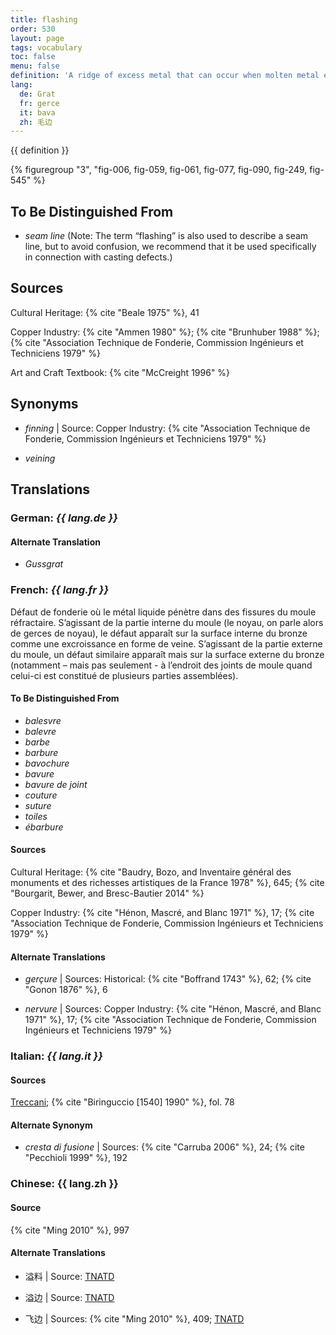 ```yaml
---
title: flashing
order: 530
layout: page
tags: vocabulary
toc: false
menu: false
definition: 'A ridge of excess metal that can occur when molten metal enters cracks in the refractory mold (both outer and core). Flashing most often rises perpendicularly to the inner or outer wall of bronze, although a gap in consecutive layers of the mold material may result in thin flanges of excess bronze that spread parallel to the metal wall. This type of feature can appear on the cast’s internal or external surfaces (respectively called “core flashing” and “mold flashing”), and in the latter case is often removed during fettling. Flashing may also occur along seam lines of an ill-fitted piece mold.'
lang:
  de: Grat
  fr: gerce
  it: bava
  zh: 毛边
---
```


{{ definition }}

{% figuregroup "3", "fig-006, fig-059, fig-061, fig-077, fig-090, fig-249, fig-545" %}

## To Be Distinguished From

- *seam line* (Note: The term “flashing” is also used to describe a seam line, but to avoid confusion, we recommend that it be used specifically in connection with casting defects.)

## Sources

Cultural Heritage: {% cite "Beale 1975" %}, 41

Copper Industry: {% cite "Ammen 1980" %}; {% cite "Brunhuber 1988" %}; {% cite "Association Technique de Fonderie, Commission Ingénieurs et Techniciens 1979" %}

Art and Craft Textbook: {% cite "McCreight 1996" %}

## Synonyms

- *finning* | Source: Copper Industry: {% cite "Association Technique de Fonderie, Commission Ingénieurs et Techniciens 1979" %}

- *veining*

## Translations

<div class="accordion">

### **German**: *{{ lang.de }}*

#### Alternate Translation

- *Gussgrat*

### **French**: *{{ lang.fr }}*

Défaut de fonderie où le métal liquide pénètre dans des fissures du moule réfractaire. S’agissant de la partie interne du moule (le noyau, on parle alors de gerces de noyau), le défaut apparaît sur la surface interne du bronze comme une excroissance en forme de veine. S’agissant de la partie externe du moule, un défaut similaire apparaît mais sur la surface externe du bronze (notamment – mais pas seulement - à l’endroit des joints de moule quand celui-ci est constitué de plusieurs parties assemblées).

#### To Be Distinguished From

- *balesvre*
- *balevre*
- *barbe*
- *barbure*
- *bavochure*
- *bavure*
- *bavure de joint*
- *couture*
- *suture*
- *toiles*
- *ébarbure*

#### Sources

Cultural Heritage: {% cite "Baudry, Bozo, and Inventaire général des monuments et des richesses artistiques de la France 1978" %}, 645; {% cite "Bourgarit, Bewer, and Bresc-Bautier 2014" %}

Copper Industry: {% cite "Hénon, Mascré, and Blanc 1971" %}, 17; {% cite "Association Technique de Fonderie, Commission Ingénieurs et Techniciens 1979" %}

#### Alternate Translations

- *gerçure* | Sources: Historical: {% cite "Boffrand 1743" %}, 62; {% cite "Gonon 1876" %}, 6

- *nervure* | Sources: Copper Industry: {% cite "Hénon, Mascré, and Blanc 1971" %}, 17; {% cite "Association Technique de Fonderie, Commission Ingénieurs et Techniciens 1979" %}

### **Italian**: *{{ lang.it }}*

#### Sources

[Treccani](https://www.treccani.it/enciclopedia/sbavatura/); {% cite "Biringuccio [1540] 1990" %}, fol. 78

#### Alternate Synonym

- *cresta di fusione* | Sources: {% cite "Carruba 2006" %}, 24; {% cite "Pecchioli 1999" %}, 192

### **Chinese**: {{ lang.zh }}

#### Source

{% cite "Ming 2010" %}, 997

#### Alternate Translations

- 溢料 | Source: [TNATD](https://terms.naer.edu.tw/detail/11553389/)

- 溢边 | Source: [TNATD](https://terms.naer.edu.tw/detail/11553389/)

- 飞边 | Sources: {% cite "Ming 2010" %}, 409; [TNATD](https://terms.naer.edu.tw/detail/11553389/)

</div>
